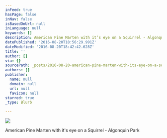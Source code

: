 ```yaml
---
inFeed: true
hasPage: false
inNav: false
isBasedOnUrl: null
inLanguage: null
keywords: []
description: American Pine Marten with it’s eye on a Squirrel - Algonquin Park
datePublished: '2016-08-20T18:56:29.991Z'
dateModified: '2016-08-20T18:42:42.628Z'
title: ''
author: []
via: {}
sourcePath: _posts/2016-08-20-american-pine-marten-with-its-eye-on-a-squirrel-algonquin.md
authors: []
publisher:
  name: null
  domain: null
  url: null
  favicon: null
starred: true
_type: Blurb

---
```

![](https://the-grid-user-content.s3-us-west-2.amazonaws.com/25f81405-6ced-43b8-b82a-a13882d8ac57.jpg)

American Pine Marten with it's eye on a Squirrel - Algonquin Park